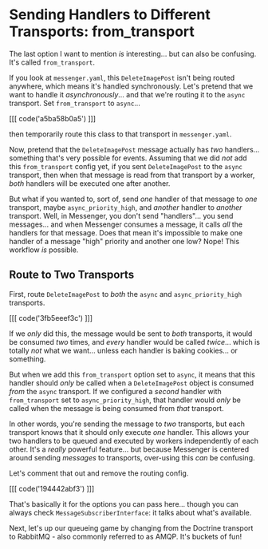 # Sending Handlers to Different Transports: from_transport

The last option I want to mention *is* interesting... but can also be confusing.
It's called `from_transport`.

If you look at `messenger.yaml`, this `DeleteImagePost` isn't being routed
anywhere, which means it's handled synchronously. Let's pretend that we want to
handle it *asynchronously*... and that we're routing it to the `async` transport.
Set `from_transport` to `async`... 

[[[ code('a5ba58b0a5') ]]]

then temporarily route this class to that transport in `messenger.yaml`.

Now, pretend that the `DeleteImagePost` message actually has *two* handlers...
something that's very possible for events. Assuming that we did *not* add
this `from_transport` config yet, if you sent `DeleteImagePost` to the
`async` transport, then when that message is read from that transport by a worker,
*both* handlers will be executed one after another.

But what if you wanted to, sort of, send *one* handler of that message to
*one* transport, maybe `async_priority_high`, and *another* handler to
*another* transport. Well, in Messenger, you don't send "handlers"... you send
messages... and when Messenger consumes a message, it calls *all* the handlers
for that message. Does that mean it's impossible to make one handler of a message
"high" priority and another one low? Nope! This workflow *is* possible.

## Route to Two Transports

First, route `DeleteImagePost` to *both* the `async` and `async_priority_high`
transports. 

[[[ code('3fb5eeef3c') ]]]

If we *only* did this, the message would be sent to *both* transports,
it would be consumed *two* times, and *every* handler would be called *twice*...
which is totally *not* what we want... unless each handler is baking cookies... or
something.

But when we add this `from_transport` option set to `async`, it means that this handler
should *only* be called when a `DeleteImagePost` object is consumed *from* the
`async` transport. If we configured a *second* handler with `from_transport`
set to `async_priority_high`, that handler would *only* be called when the message
is being consumed from *that* transport.

In other words, you're sending the message to *two* transports, but each transport
knows that it should only execute *one* handler. This allows your two handlers
to be queued and executed by workers independently of each other. It's a
*really* powerful feature... but because Messenger is centered around sending
*messages* to transports, over-using this *can* be confusing.

Let's comment that out and remove the routing config.

[[[ code('194442abf3') ]]]

That's basically it for the options you can pass here... though you can always
check `MessageSubscriberInterface`: it talks about what's available.

Next, let's up our queueing game by changing from the Doctrine transport to
RabbitMQ - also commonly referred to as AMQP. It's buckets of fun!
